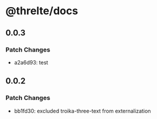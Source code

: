 # @threlte/docs

## 0.0.3

### Patch Changes

- a2a6d93: test

## 0.0.2

### Patch Changes

- bb1fd30: excluded troika-three-text from externalization
